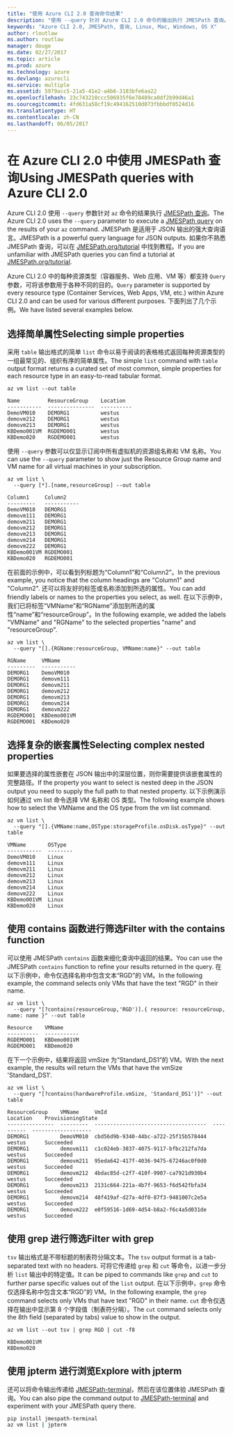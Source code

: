 ```yaml
---
title: "使用 Azure CLI 2.0 查询命令结果"
description: "使用 --query 针对 Azure CLI 2.0 命令的输出执行 JMESPath 查询。"
keywords: "Azure CLI 2.0, JMESPath, 查询, Linux, Mac, Windows, OS X"
author: rloutlaw
ms.author: routlaw
manager: douge
ms.date: 02/27/2017
ms.topic: article
ms.prod: azure
ms.technology: azure
ms.devlang: azurecli
ms.service: multiple
ms.assetid: 5979acc5-21a5-41e2-a4b6-3183bfe6aa22
ms.openlocfilehash: 23c743210ccc506935f6e78489ca0df2b99d46a1
ms.sourcegitcommit: 4fd631a58cf19c494162510d073fbbbdf0524d16
ms.translationtype: HT
ms.contentlocale: zh-CN
ms.lasthandoff: 06/05/2017
---
```

# <a name="using-jmespath-queries-with-azure-cli-20"></a><span data-ttu-id="c9718-104">在 Azure CLI 2.0 中使用 JMESPath 查询</span><span class="sxs-lookup"><span data-stu-id="c9718-104">Using JMESPath queries with Azure CLI 2.0</span></span>

<span data-ttu-id="c9718-105">Azure CLI 2.0 使用 `--query` 参数针对 `az` 命令的结果执行 [JMESPath 查询](http://jmespath.org)。</span><span class="sxs-lookup"><span data-stu-id="c9718-105">The Azure CLI 2.0 uses the `--query` parameter to execute a [JMESPath query](http://jmespath.org) on the results of your `az` command.</span></span> <span data-ttu-id="c9718-106">JMESPath 是适用于 JSON 输出的强大查询语言。</span><span class="sxs-lookup"><span data-stu-id="c9718-106">JMESPath is a powerful query language for JSON outputs.</span></span>  <span data-ttu-id="c9718-107">如果你不熟悉 JMESPath 查询，可以在 [JMESPath.org/tutorial](http:/JMESPath.org/tutorial.html) 中找到教程。</span><span class="sxs-lookup"><span data-stu-id="c9718-107">If you are unfamiliar with JMESPath queries you can find a tutorial at [JMESPath.org/tutorial](http:/JMESPath.org/tutorial.html).</span></span>

<span data-ttu-id="c9718-108">Azure CLI 2.0 中的每种资源类型（容器服务、Web 应用、VM 等）都支持 `Query` 参数，可将该参数用于各种不同的目的。</span><span class="sxs-lookup"><span data-stu-id="c9718-108">`Query` parameter is supported by every resource type (Container Services, Web Apps, VM, etc.) within Azure CLI 2.0 and can be used for various different purposes.</span></span>  <span data-ttu-id="c9718-109">下面列出了几个示例。</span><span class="sxs-lookup"><span data-stu-id="c9718-109">We have listed several examples below.</span></span>

## <a name="selecting-simple-properties"></a><span data-ttu-id="c9718-110">选择简单属性</span><span class="sxs-lookup"><span data-stu-id="c9718-110">Selecting simple properties</span></span>

<span data-ttu-id="c9718-111">采用 `table` 输出格式的简单 `list` 命令以易于阅读的表格格式返回每种资源类型的一组最常见的、组织有序的简单属性。</span><span class="sxs-lookup"><span data-stu-id="c9718-111">The simple `list` command with `table` output format returns a curated set of most common, simple properties for each resource type in an easy-to-read tabular format.</span></span>

```azurecli-interactive
az vm list --out table
```

```
Name         ResourceGroup    Location
-----------  ---------------  ----------
DemoVM010    DEMORG1          westus
demovm212    DEMORG1          westus
demovm213    DEMORG1          westus
KBDemo001VM  RGDEMO001        westus
KBDemo020    RGDEMO001        westus
```

<span data-ttu-id="c9718-112">使用 `--query` 参数可以仅显示订阅中所有虚拟机的资源组名称和 VM 名称。</span><span class="sxs-lookup"><span data-stu-id="c9718-112">You can use the `--query` parameter to show just the Resource Group name and VM name for all virtual machines in your subscription.</span></span>

```azurecli-interactive
az vm list \
  --query [*].[name,resourceGroup] --out table
```

```
Column1     Column2
---------   -----------
DemoVM010   DEMORG1
demovm111   DEMORG1
demovm211   DEMORG1
demovm212   DEMORG1
demovm213   DEMORG1
demovm214   DEMORG1
demovm222   DEMORG1
KBDemo001VM RGDEMO001
KBDemo020   RGDEMO001
```

<span data-ttu-id="c9718-113">在前面的示例中，可以看到列标题为“Column1”和“Column2”。</span><span class="sxs-lookup"><span data-stu-id="c9718-113">In the previous example, you notice that the column headings are "Column1" and "Column2".</span></span>  <span data-ttu-id="c9718-114">还可以将友好的标签或名称添加到所选的属性。</span><span class="sxs-lookup"><span data-stu-id="c9718-114">You can add friendly labels or names to the properties you select, as well.</span></span>  <span data-ttu-id="c9718-115">在以下示例中，我们已将标签“VMName”和“RGName”添加到所选的属性“name”和“resourceGroup”。</span><span class="sxs-lookup"><span data-stu-id="c9718-115">In the following example, we added the labels "VMName" and "RGName" to the selected properties "name" and "resourceGroup".</span></span>


```azurecli-interactive
az vm list \
  --query "[].{RGName:resourceGroup, VMName:name}" --out table
```

```
RGName     VMName
---------  -----------
DEMORG1    DemoVM010
DEMORG1    demovm111
DEMORG1    demovm211
DEMORG1    demovm212
DEMORG1    demovm213
DEMORG1    demovm214
DEMORG1    demovm222
RGDEMO001  KBDemo001VM
RGDEMO001  KBDemo020
```

## <a name="selecting-complex-nested-properties"></a><span data-ttu-id="c9718-116">选择复杂的嵌套属性</span><span class="sxs-lookup"><span data-stu-id="c9718-116">Selecting complex nested properties</span></span>

<span data-ttu-id="c9718-117">如果要选择的属性嵌套在 JSON 输出中的深层位置，则你需要提供该嵌套属性的完整路径。</span><span class="sxs-lookup"><span data-stu-id="c9718-117">If the property you want to select is nested deep in the JSON output you need to supply the full path to that nested property.</span></span> <span data-ttu-id="c9718-118">以下示例演示如何通过 vm list 命令选择 VM 名称和 OS 类型。</span><span class="sxs-lookup"><span data-stu-id="c9718-118">The following example shows how to select the VMName and the OS type from the vm list command.</span></span>

```azurecli-interactive
az vm list \
  --query "[].{VMName:name,OSType:storageProfile.osDisk.osType}" --out table
```

```
VMName       OSType
-----------  --------
DemoVM010    Linux
demovm111    Linux
demovm211    Linux
demovm212    Linux
demovm213    Linux
demovm214    Linux
demovm222    Linux
KBDemo001VM  Linux
KBDemo020    Linux
```

## <a name="filter-with-the-contains-function"></a><span data-ttu-id="c9718-119">使用 contains 函数进行筛选</span><span class="sxs-lookup"><span data-stu-id="c9718-119">Filter with the contains function</span></span>

<span data-ttu-id="c9718-120">可以使用 JMESPath `contains` 函数来细化查询中返回的结果。</span><span class="sxs-lookup"><span data-stu-id="c9718-120">You can use the JMESPath `contains` function to refine your results returned in the query.</span></span>
<span data-ttu-id="c9718-121">在以下示例中，命令仅选择名称中包含文本“RGD”的 VM。</span><span class="sxs-lookup"><span data-stu-id="c9718-121">In the following example, the command selects only VMs that have the text "RGD" in their name.</span></span>  

```azurecli-interactive
az vm list \
  --query "[?contains(resourceGroup,'RGD')].{ resource: resourceGroup, name: name }" --out table
```

```
Resource    VMName
----------  -----------
RGDEMO001   KBDemo001VM
RGDEMO001   KBDemo020
```

<span data-ttu-id="c9718-122">在下一个示例中，结果将返回 vmSize 为“Standard_DS1”的 VM。</span><span class="sxs-lookup"><span data-stu-id="c9718-122">With the next example, the results will return the VMs that have the vmSize 'Standard_DS1'.</span></span>

```azurecli-interactive
az vm list \
  --query "[?contains(hardwareProfile.vmSize, 'Standard_DS1')]" --out table
```

```
ResourceGroup    VMName     VmId                                  Location    ProvisioningState
---------------  ---------  ------------------------------------  ----------  -------------------
DEMORG1          DemoVM010  cbd56d9b-9340-44bc-a722-25f15b578444  westus      Succeeded
DEMORG1          demovm111  c1c024eb-3837-4075-9117-bfbc212fa7da  westus      Succeeded
DEMORG1          demovm211  95eda642-417f-4036-9475-67246ac0f0d0  westus      Succeeded
DEMORG1          demovm212  4bdac85d-c2f7-410f-9907-ca7921d930b4  westus      Succeeded
DEMORG1          demovm213  2131c664-221a-4b7f-9653-f6d542fbfa34  westus      Succeeded
DEMORG1          demovm214  48f419af-d27a-4df0-87f3-9481007c2e5a  westus      Succeeded
DEMORG1          demovm222  e0f59516-1d69-4d54-b8a2-f6c4a5d031de  westus      Succeeded
```

## <a name="filter-with-grep"></a><span data-ttu-id="c9718-123">使用 grep 进行筛选</span><span class="sxs-lookup"><span data-stu-id="c9718-123">Filter with grep</span></span>

<span data-ttu-id="c9718-124">`tsv` 输出格式是不带标题的制表符分隔文本。</span><span class="sxs-lookup"><span data-stu-id="c9718-124">The `tsv` output format is a tab-separated text with no headers.</span></span> <span data-ttu-id="c9718-125">可将它传递给 `grep` 和 `cut` 等命令，以进一步分析 `list` 输出中的特定值。</span><span class="sxs-lookup"><span data-stu-id="c9718-125">It can be piped to commands like `grep` and `cut` to further parse specific values out of the `list` output.</span></span> <span data-ttu-id="c9718-126">在以下示例中，`grep` 命令仅选择名称中包含文本“RGD”的 VM。</span><span class="sxs-lookup"><span data-stu-id="c9718-126">In the following example, the `grep` command selects only VMs that have text "RGD" in their name.</span></span>  <span data-ttu-id="c9718-127">`cut` 命令仅选择在输出中显示第 8 个字段值（制表符分隔）。</span><span class="sxs-lookup"><span data-stu-id="c9718-127">The `cut` command selects only the 8th field (separated by tabs) value to show in the output.</span></span>

```azurecli-interactive
az vm list --out tsv | grep RGD | cut -f8
```

```
KBDemo001VM
KBDemo020
```

## <a name="explore-with-jpterm"></a><span data-ttu-id="c9718-128">使用 jpterm 进行浏览</span><span class="sxs-lookup"><span data-stu-id="c9718-128">Explore with jpterm</span></span>

<span data-ttu-id="c9718-129">还可以将命令输出传递给 [JMESPath-terminal](https://github.com/jmespath/jmespath.terminal)，然后在该位置体验 JMESPath 查询。</span><span class="sxs-lookup"><span data-stu-id="c9718-129">You can also pipe the command output to [JMESPath-terminal](https://github.com/jmespath/jmespath.terminal) and experiment with your JMESPath query there.</span></span>

```bash
pip install jmespath-terminal
az vm list | jpterm
```

